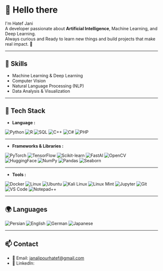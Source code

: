 # 👋 Hello there

I'm Hatef Jani  
A developer passionate about **Artificial Intelligence**, Machine Learning, and Deep Learning.  
Always curious and Ready to learn new things and build projects that make real impact. 🚀  

---

## 🧠 Skills
- Machine Learning & Deep Learning  
- Computer Vision  
- Natural Language Processing (NLP)  
- Data Analysis & Visualization  

---

## 🔧 Tech Stack

- **Language :**

![Python](https://img.shields.io/badge/Python-3776AB?style=for-the-badge&logo=python&logoColor=white)
![R](https://img.shields.io/badge/R-276DC3?style=for-the-badge&logo=r&logoColor=white)
![SQL](https://img.shields.io/badge/SQL-FF4500?style=for-the-badge&logo=database&logoColor=white)
![C++](https://img.shields.io/badge/C++-00599C?style=for-the-badge&logo=cplusplus&logoColor=white)
![C#](https://img.shields.io/badge/C%23-239120?style=for-the-badge&logo=csharp&logoColor=white)
![PHP](https://img.shields.io/badge/PHP-777BB4?style=for-the-badge&logo=php&logoColor=white)

---

- **Frameworks & Libraries :** 

![PyTorch](https://img.shields.io/badge/PyTorch-EE4C2C?style=for-the-badge&logo=pytorch&logoColor=white)
![TensorFlow](https://img.shields.io/badge/TensorFlow-FF6F00?style=for-the-badge&logo=tensorflow&logoColor=white)
![Scikit-learn](https://img.shields.io/badge/Scikit--learn-F7931E?style=for-the-badge&logo=scikitlearn&logoColor=white)
![FastAI](https://img.shields.io/badge/FastAI-0099A4?style=for-the-badge&logo=fastai&logoColor=white)
![OpenCV](https://img.shields.io/badge/OpenCV-5C3EE8?style=for-the-badge&logo=opencv&logoColor=white)
![HuggingFace](https://img.shields.io/badge/HuggingFace-FFD21E?style=for-the-badge&logo=huggingface&logoColor=black)
![NumPy](https://img.shields.io/badge/NumPy-013243?style=for-the-badge&logo=numpy&logoColor=white)
![Pandas](https://img.shields.io/badge/Pandas-150458?style=for-the-badge&logo=pandas&logoColor=white)
![Seaborn](https://img.shields.io/badge/Seaborn-0099CC?style=for-the-badge&logo=plotly&logoColor=white)

---

- **Tools :**

![Docker](https://img.shields.io/badge/Docker-2496ED?style=for-the-badge&logo=docker&logoColor=white)
![Linux](https://img.shields.io/badge/Linux-FCC624?style=for-the-badge&logo=linux&logoColor=black)
![Ubuntu](https://img.shields.io/badge/Ubuntu-E95420?style=for-the-badge&logo=ubuntu&logoColor=white)
![Kali Linux](https://img.shields.io/badge/Kali%20Linux-557C94?style=for-the-badge&logo=kalilinux&logoColor=white)
![Linux Mint](https://img.shields.io/badge/Linux%20Mint-87CF3E?style=for-the-badge&logo=linuxmint&logoColor=white)
![Jupyter](https://img.shields.io/badge/Jupyter-F37626?style=for-the-badge&logo=jupyter&logoColor=white)
![Git](https://img.shields.io/badge/Git-F05032?style=for-the-badge&logo=git&logoColor=white)
![VS Code](https://img.shields.io/badge/VS%20Code-007ACC?style=for-the-badge&logo=visualstudiocode&logoColor=white)
![Notepad++](https://img.shields.io/badge/Notepad++-90E59A?style=for-the-badge&logo=notepadplusplus&logoColor=black)

---

## 🌍 Languages

![Persian](https://img.shields.io/badge/Persian-Native-green?style=for-the-badge)
![English](https://img.shields.io/badge/English-Fluent-blue?style=for-the-badge)
![German](https://img.shields.io/badge/German-B1/B2-black?style=for-the-badge)
![Japanese](https://img.shields.io/badge/Japanese-Elementary-red?style=for-the-badge)

---

## 📫 Contact
- 📧 Email: janalipourhatef@gmail.com  
- 🔗 LinkedIn: 
